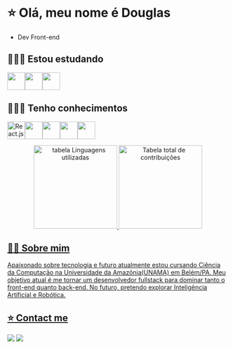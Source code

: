 # ⭐️ Olá, meu nome é Douglas
- Dev Front-end
## 👨🏽‍💻 Estou estudando

<img src="https://cdn.jsdelivr.net/gh/devicons/devicon/icons/react/react-original.svg" width="40" height="40"/><img src="https://cdn.jsdelivr.net/gh/devicons/devicon/icons/nodejs/nodejs-original.svg" width="40" height="40"/><img src="https://cdn.jsdelivr.net/gh/devicons/devicon/icons/mongodb/mongodb-original.svg" width="40" height="40"/>

## 👨🏽‍💻 Tenho conhecimentos

<img alt='React.js' src="https://cdn.jsdelivr.net/gh/devicons/devicon/icons/html5/html5-original.svg" width="40" height="40" /><img src="https://cdn.jsdelivr.net/gh/devicons/devicon/icons/css3/css3-original.svg" width="40" height="40"/><img src="https://cdn.jsdelivr.net/gh/devicons/devicon/icons/javascript/javascript-original.svg" width="40" height="40"/><img src="https://cdn.jsdelivr.net/gh/devicons/devicon/icons/bootstrap/bootstrap-original.svg" width="40" height="40"/><img src="https://cdn.jsdelivr.net/gh/devicons/devicon/icons/mysql/mysql-original.svg" width="40" height="40"/>

<div align= center>
  <a href="https://github.com/seu-usuário-aqui">
  <img height="190em" src="https://github-readme-stats-ed1abreu.vercel.app/api/top-langs/?username=Ed1Abreu&layout=compact&langs_count=7&theme=react" alt="tabela       Linguagens utilizadas"/>
  <img height="190em" src="https://github-readme-stats-ed1abreu.vercel.app/api?username=Ed1Abreu&show_icons=true&theme=react&include_all_commits=true&count_private=true" alt="Tabela total de contribuições"/>
</div> 

## 🙋‍♂️ Sobre mim

Apaixonado sobre tecnologia e futuro atualmente estou cursando Ciência da Computação na Universidade da Amazônia(UNAMA) em Belém/PA.
Meu objetivo atual é me tornar um desenvolvedor fullstack para dominar tanto o front-end quanto
back-end. No futuro, pretendo explorar Inteligência Artificial e Robótica.

## ⭐ Contact me

<div>
<a href="https://instagram.com/Dougladmo" target="_blank"><img src="https://img.shields.io/badge/-Instagram-%23E4405F?style=for-the-badge&logo=instagram&logoColor=white" target="_blank"></a>
<a href="https://www.linkedin.com/in/douglas-oliveira-5927751b2/" target="_blank"><img src="https://img.shields.io/badge/-LinkedIn-%230077B5?style=for-the-badge&logo=linkedin&logoColor=white" target="_blank"></a>   
</div>
